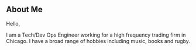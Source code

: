 ---
---

## About Me
Hello,

I am a Tech/Dev Ops Engineer working for a high frequency trading firm in Chicago. I have a broad range of hobbies including music, books and rugby.
